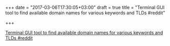 +++
date = "2017-03-06T17:30:05+03:00"
draft = true
title = "Terminal GUI tool to find available domain names for various keywords and TLDs  #reddit"

+++

<p><a href="https://t.co/FTRsJCYPRn">Terminal GUI tool to find available domain names for various keywords and TLDs  #reddit</a></p>
